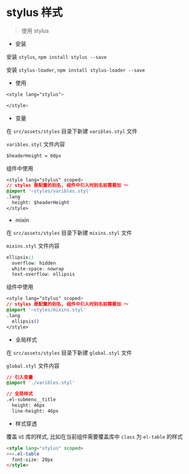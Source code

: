 # stylus 样式

> 使用 stylus

- 安装

安装 `stylus`, `npm install stylus --save`

安装 `stylus-loader`, `npm install stylus-loader --save`

- 使用

```css
<style lang="stylus">

</style>
```

- 变量

在 `src/assets/styles` 目录下新建 `varibles.styl` 文件

`varibles.styl` 文件内容

```css
$headerHeight = 60px
```

组件中使用

```css
<style lang="stylus" scoped>
// styles 是配置的别名, 组件中引入时别名前需要加 ～
@import '~styles/varibles.styl'
.lang
  height: $headerHeight
</style>
```

- mixin

在 `src/assets/styles` 目录下新建 `mixins.styl` 文件

`mixins.styl` 文件内容

```css
ellipsis()
  overflow: hidden
  white-space: nowrap
  text-overflow: ellipsis
```

组件中使用

```css
<style lang="stylus" scoped>
// styles 是配置的别名, 组件中引入时别名前需要加 ～
@import '~styles/mixins.styl'
.lang
  ellipsis()
</style>
```

- 全局样式

在 `src/assets/styles` 目录下新建 `global.styl` 文件

`global.styl` 文件内容

```css
// 引入变量
@import './varibles.styl'

// 全局样式
.el-submenu__title
  height: 46px
  line-height: 46px
```

- 样式穿透

覆盖 `UI` 库的样式, 比如在当前组件需要覆盖库中 `class` 为 `el-table` 的样式

```html
<style lang="stylus" scoped>
>>>.el-table
  font-size: 20px
</style>
```